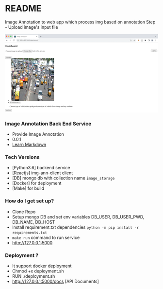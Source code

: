 # README #

Image Annotation to web app which process img based on annotation
Step - Upload image's input file

![alt text](./type_selection_I.png)
### Image Annotation Back End Service ###

* Provide Image Annotation
* 0.0.1
* [Learn Markdown](https://bitbucket.org/tutorials/markdowndemo)

### Tech Versions ###

* [Python3.6] backend service
* [Reactjs] img-ann-client client
* [DB] mongo db with collection name `image_storage`
* [Docker] for deployment
* [Make] for build

### How do I get set up? ###

* Clone Repo
* Setup mongo DB and set env variables DB_USER, DB_USER_PWD, DB_NAME, DB_HOST
* Install requirement.txt dependencies ```python -m pip install -r requirements.txt```
* ``make run`` command to run service
* http://127.0.0.1:5000

### Deployment ? ###
* It support docker deployment
* Chmod +x deployment.sh
* RUN ./deployment.sh
* http://127.0.0.1:5000/docs  [API Documents]
